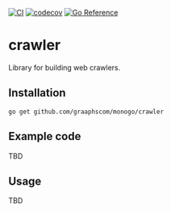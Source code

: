 [![CI](https://github.com/graaphscom/monogo/crawler/actions/workflows/ci.yml/badge.svg)](https://github.com/graaphscom/monogo/crawler/actions/workflows/ci.yml)
[![codecov](https://codecov.io/gh/graaphscom/monogo/crawler/branch/master/graph/badge.svg?token=T8UAQ93Z3T)](https://codecov.io/gh/graaphscom/monogo/crawler)
[![Go Reference](https://pkg.go.dev/badge/github.com/graaphscom/monogo/crawler.svg)](https://pkg.go.dev/github.com/graaphscom/monogo/crawler)

# crawler
Library for building web crawlers.

## Installation
```
go get github.com/graaphscom/monogo/crawler
```
## Example code
TBD
## Usage
TBD